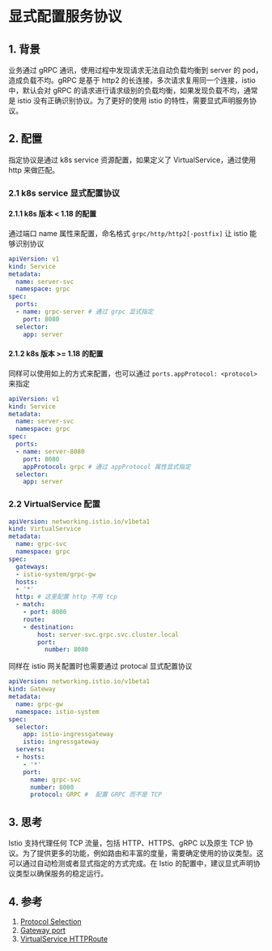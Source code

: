 # 显式配置服务协议

## 1. 背景

业务通过 gRPC 通讯，使用过程中发现请求无法自动负载均衡到 server 的 pod，造成负载不均。gRPC 是基于 http2 的长连接，多次请求复用同一个连接，istio 中，默认会对 gRPC 的请求进行请求级别的负载均衡，如果发现负载不均，通常是 istio 没有正确识别协议。为了更好的使用 istio 的特性，需要显式声明服务协议。

## 2. 配置

指定协议是通过 k8s service 资源配置，如果定义了 VirtualService，通过使用 http 来做匹配。

### 2.1 k8s service 显式配置协议

#### 2.1.1 k8s 版本 < 1.18 的配置

通过端口 name 属性来配置，命名格式 `grpc/http/http2[-postfix]` 让 istio 能够识别协议

```yaml
apiVersion: v1
kind: Service
metadata:
  name: server-svc
  namespace: grpc
spec:
  ports:
  - name: grpc-server # 通过 grpc 显式指定
    port: 8080
  selector:
    app: server
```

#### 2.1.2 k8s 版本 >= 1.18 的配置

同样可以使用如上的方式来配置，也可以通过 `ports.appProtocol: <protocol>` 来指定

```yaml
apiVersion: v1
kind: Service
metadata:
  name: server-svc
  namespace: grpc
spec:
  ports:
  - name: server-8080
    port: 8080
    appProtocol: grpc # 通过 appProtocol 属性显式指定
  selector:
    app: server
```

### 2.2 VirtualService 配置

```yaml
apiVersion: networking.istio.io/v1beta1
kind: VirtualService
metadata:
  name: grpc-svc
  namespace: grpc
spec:
  gateways:
  - istio-system/grpc-gw
  hosts:
  - '*'
  http: # 这里配置 http 不用 tcp
  - match:
    - port: 8080
    route:
    - destination:
        host: server-svc.grpc.svc.cluster.local
        port:
          number: 8080
```

同样在 istio 网关配置时也需要通过 protocal 显式配置协议

```yaml
apiVersion: networking.istio.io/v1beta1
kind: Gateway
metadata:
  name: grpc-gw
  namespace: istio-system
spec:
  selector:
    app: istio-ingressgateway
    istio: ingressgateway
  servers:
  - hosts:
    - '*'
    port:
      name: grpc-svc
      number: 8080
      protocol: GRPC #  配置 GRPC 而不是 TCP
```

## 3. 思考
Istio 支持代理任何 TCP 流量，包括 HTTP、HTTPS、gRPC 以及原生 TCP 协议。为了提供更多的功能，例如路由和丰富的度量，需要确定使用的协议类型。这可以通过自动检测或者显式指定的方式完成。在 Istio 的配置中，建议显式声明协议类型以确保服务的稳定运行。

## 4. 参考
1. [Protocol Selection](https://istio.io/latest/docs/ops/configuration/traffic-management/protocol-selection/)
2. [Gateway port](https://istio.io/latest/docs/reference/config/networking/gateway/#Port)
3. [VirtualService HTTPRoute](https://istio.io/latest/docs/reference/config/networking/virtual-service/#HTTPRoute)